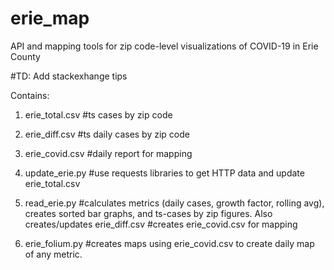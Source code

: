# erie_map
API and mapping tools for zip code-level visualizations of COVID-19 in Erie County

#TD: Add stackexhange tips

Contains: 
1) erie_total.csv #ts cases by zip code
2) erie_diff.csv #ts daily cases by zip code
3) erie_covid.csv #daily report for mapping

3) update_erie.py #use requests libraries to get HTTP data and update erie_total.csv
4) read_erie.py #calculates metrics (daily cases, growth factor, rolling avg), creates sorted bar graphs, and ts-cases by zip figures. Also creates/updates erie_diff.csv
    #creates erie_covid.csv for mapping

5) erie_folium.py #creates maps using erie_covid.csv to create daily map of any metric. 
